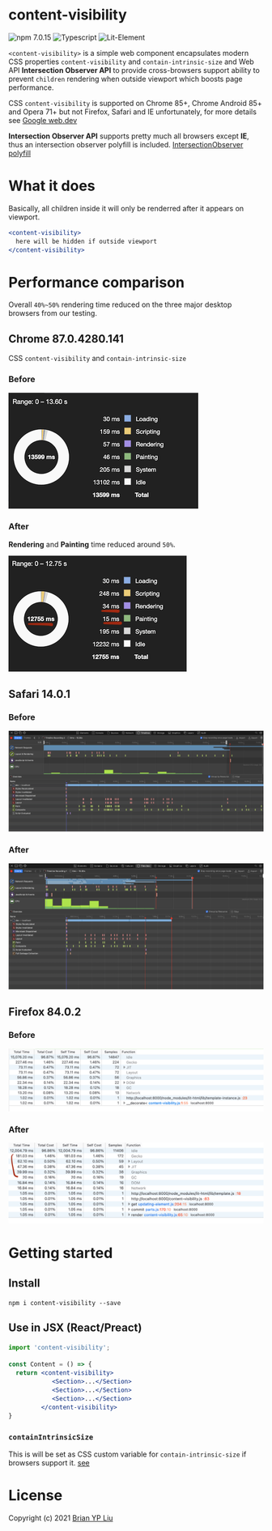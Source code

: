 # content-visibility

![npm 7.0.15](https://img.shields.io/badge/npm-7.0.15-blue)
![Typescript](https://img.shields.io/badge/typescript-4.1.3-blue)
![Lit-Element](https://img.shields.io/badge/LitElement-2.3.1-blue)

`<content-visibility>` is a simple web component encapsulates modern CSS properties `content-visibility` and `contain-intrinsic-size` and Web API **Intersection Observer API** to provide cross-browsers support ability to prevent `children` rendering when outside viewport which boosts page performance.

CSS `content-visibility` is supported on Chrome 85+, Chrome Android 85+ and Opera 71+ but not Firefox, Safari and IE unfortunately, for more details see [Google web.dev](https://web.dev/content-visibility/)

**Intersection Observer API** supports pretty much all browsers except **IE**, thus an intersection observer polyfill is included. [IntersectionObserver polyfill](https://www.npmjs.com/package/intersection-observer)

# What it does

Basically, all children inside it will only be renderred after it appears on viewport.
```jsx
<content-visibility>
  here will be hidden if outside viewport
</content-visibility>
```

# Performance comparison

Overall `40%~50%` rendering time reduced on the three major desktop browsers from our testing.

## Chrome 87.0.4280.141

CSS `content-visibility` and `contain-intrinsic-size`

### Before

![Chrome Before](./images/chrome-before.png?raw=true)

### After

**Rendering** and **Painting** time reduced around `50%`.

![Chrome After](./images/chrome-after.png?raw=true)

## Safari 14.0.1

### Before

![Safari Before](./images/safari-before.png?raw=true)

### After

![Safari After](./images/safari-after.png?raw=true)

## Firefox 84.0.2

### Before

![Firefox Before](./images/firefox-before.png?raw=true)

### After

![Firefox After](./images/firefox-after.png?raw=true)

# Getting started

## Install

`npm i content-visibility --save`

## Use in JSX (React/Preact)

```jsx
import 'content-visibility';

const Content = () => {
  return <content-visibility>
            <Section>...</Section>
            <Section>...</Section>
            <Section>...</Section>
         </content-visibility>
}
```

### `containIntrinsicSize`

This is will be set as CSS custom variable for `contain-intrinsic-size` if browsers support it. [see](https://web.dev/content-visibility/#specifying-the-natural-size-of-an-element-with-contain-intrinsic-size)

# License

Copyright (c) 2021 [Brian YP Liu](https://brianypliu.com/)
